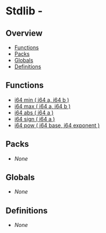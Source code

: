# Stdlib - <filename>

## Overview
 - [Functions](#functions)
 - [Packs](#packs)
 - [Globals](#globals)
 - [Definitions](#definitions)

## Functions
 - [i64 min ( i64 a, i64 b )]()
 - [i64 max ( i64 a, i64 b )]()
 - [i64 abs ( i64 a )]()
 - [i64 sign ( i64 a )]()
 - [i64 pow ( i64 base, i64 exponent )]()

## Packs
 - _None_

## Globals
 - _None_

## Definitions
 - _None_